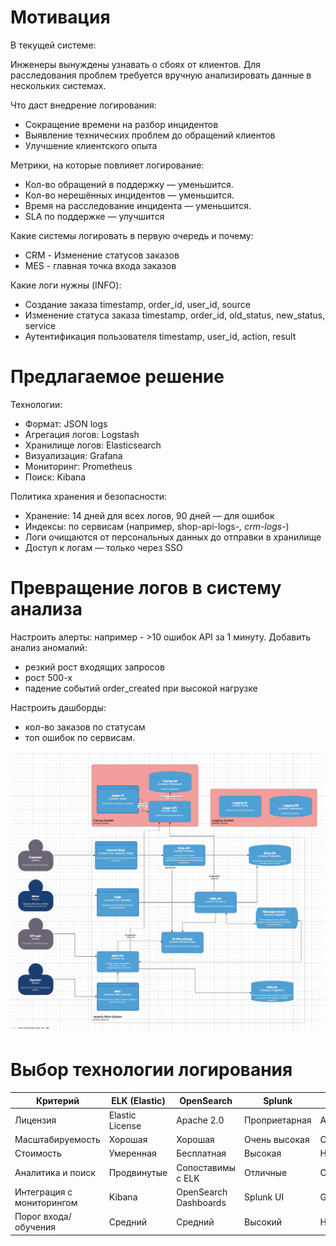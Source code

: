 # Мотивация

В текущей системе:

Инженеры вынуждены узнавать о сбоях от клиентов.
Для расследования проблем требуется вручную анализировать данные в нескольких системах.

Что даст внедрение логирования:

- Сокращение времени на разбор инцидентов
- Выявление технических проблем до обращений клиентов
- Улучшение клиентского опыта

Метрики, на которые повлияет логирование:

- Кол-во обращений в поддержку — уменьшится.
- Кол-во нерешённых инцидентов — уменьшится.
- Время на расследование инцидента — уменьшится.
- SLA по поддержке — улучшится

Какие системы логировать в первую очередь и почему:

- CRM - Изменение статусов заказов
- MES - главная точка входа заказов

Какие логи нужны (INFO):

- Создание заказа timestamp, order_id, user_id, source
- Изменение статуса заказа timestamp, order_id, old_status, new_status, service
- Аутентификация пользователя timestamp, user_id, action, result

# Предлагаемое решение

Технологии:

- Формат: JSON logs
- Агрегация логов: Logstash
- Хранилище логов: Elasticsearch
- Визуализация: Grafana
- Мониторинг: Prometheus
- Поиск: Kibana

Политика хранения и безопасности:

- Хранение: 14 дней для всех логов, 90 дней — для ошибок
- Индексы: по сервисам (например, shop-api-logs-_, crm-logs-_)
- Логи очищаются от персональных данных до отправки в хранилище
- Доступ к логам — только через SSO

# Превращение логов в систему анализа

Настроить алерты: например - >10 ошибок API за 1 минуту.
Добавить анализ аномалий:

- резкий рост входящих запросов
- рост 500-х
- падение событий order_created при высокой нагрузке

Настроить дашборды:

- кол-во заказов по статусам
- топ ошибок по сервисам.

![Диаграмма](logging.png)

# Выбор технологии логирования

| Критерий                  | ELK (Elastic)   | OpenSearch            | Splunk        | Loki         |
| ------------------------- | --------------- | --------------------- | ------------- | ------------ |
| Лицензия                  | Elastic License | Apache 2.0            | Проприетарная | Apache 2.0   |
| Масштабируемость          | Хорошая         | Хорошая               | Очень высокая | Средняя      |
| Стоимость                 | Умеренная       | Бесплатная            | Высокая       | Низкая       |
| Аналитика и поиск         | Продвинутые     | Сопоставимы с ELK     | Отличные      | Ограниченные |
| Интеграция с мониторингом | Kibana          | OpenSearch Dashboards | Splunk UI     | Grafana      |
| Порог входа/обучения      | Средний         | Средний               | Высокий       | Низкий       |
